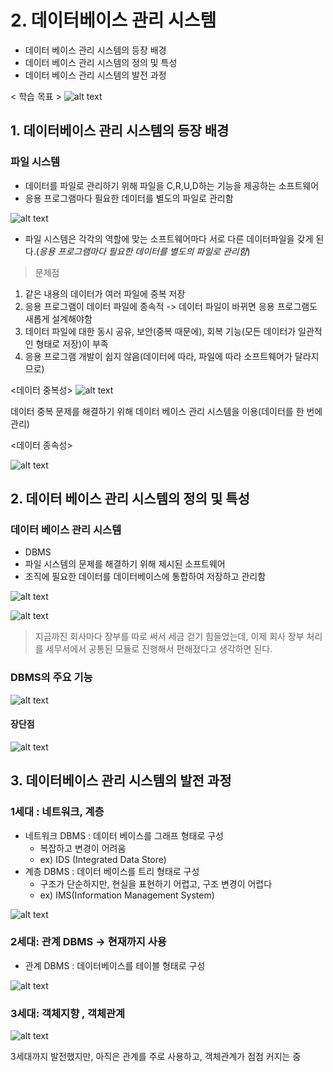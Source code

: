 # 2. 데이터베이스 관리 시스템

- 데이터 베이스 관리 시스템의 등장 배경
- 데이터 베이스 관리 시스템의 정의 및 특성
- 데이터 베이스 관리 시스템의 발전 과정

< 학습 목표 >
![alt text](image-8.png)

## 1. 데이터베이스 관리 시스템의 등장 배경

### 파일 시스템

- 데이터를 파일로 관리하기 위해 파일을 C,R,U,D하는 기능을 제공하는 소프트웨어
- 응용 프로그램마다 필요한 데이터를 별도의 파일로 관리함

![alt text](image-9.png)

- 파일 시스템은 각각의 역할에 맞는 소프트웨어마다 서로 다른 데이터파일을 갖게 된다.(*응용 프로그램마다 필요한 데이터를 별도의 파일로 관리함*)

> 문제점

1. 같은 내용의 데이터가 여러 파일에 중복 저장
2. 응용 프로그램이 데이터 파일에 종속적 -> 데이터 파일이 바뀌면 응용 프로그램도 새롭게 설계해야함
3. 데이터 파일에 대한 동시 공유, 보안(중복 때문에), 회복 기능(모든 데이터가 일관적인 형태로 저장)이 부족
4. 응용 프로그램 개발이 쉽지 않음(데이터에 따라, 파일에 따라 소프트웨어가 달라지므로)

<데이터 중복성>
![alt text](image-10.png)

데이터 중복 문제를 해결하기 위해 데이터 베이스 관리 시스템을 이용(데이터를 한 번에 관리)

<데이터 종속성>

![alt text](image-11.png)

## 2. 데이터 베이스 관리 시스템의 정의 및 특성


### 데이터 베이스 관리 시스템

- DBMS
- 파일 시스템의 문제를 해결하기 위해 제시된 소프트웨어
- 조직에 필요한 데이터를 데이터베이스에 통합하여 저장하고 관리함


![alt text](image-12.png)

![alt text](image-13.png)

> 지금까진 회사마다 장부를 따로 써서 세금 걷기 힘들었는데, 이제 회사 장부 처리를 세무서에서 공통된 모듈로 진행해서 편해졌다고 생각하면 된다.


### DBMS의 주요 기능

![alt text](image-14.png)

#### 장단점

![alt text](image-15.png)


## 3. 데이터베이스 관리 시스템의 발전 과정

### 1세대 : 네트워크, 계층

- 네트워크 DBMS : 데이터 베이스를 그래프 형태로 구성
    - 복잡하고 변경이 어려움
    - ex) IDS (Integrated Data Store)
- 계층 DBMS : 데이터 베이스를 트리 형태로 구성
    - 구조가 단순하지만, 현실을 표현하기 어렵고, 구조 변경이 어렵다
    - ex) IMS(Information Management System)

![alt text](image-16.png)

### 2세대: 관계 DBMS -> 현재까지 사용

- 관계 DBMS : 데이터베이스를 테이블 형태로 구성

![alt text](image-17.png)

### 3세대: 객체지향 , 객체관계

![alt text](image-18.png)

3세대까지 발전했지만, 아직은 관계를 주로 사용하고, 객체관계가 점점 커지는 중


